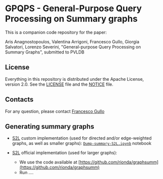 # GPQPS - General-Purpose Query Processing on Summary graphs

This is a companion code repository for the paper: 

Aris Anagnostopoulos, Valentina Arrigoni, Francesco Gullo, Giorgia Salvatori, Lorenzo Severini, "General-purpose Query Processing on Summary Graphs", submitted to PVLDB


## License
Everything in this repository is distributed under the Apache License, version 2.0. See the [LICENSE](LICENSE) file and the [NOTICE](NOTICE) file.


## Contacts
For any question, please contact [Francesco Gullo](mailto:gullof@acm.org)


## Generating summary graphs

* [S2L](https://doi.org/10.1007/s10618-016-0468-8) custom implementation (used for directed and/or edge-weighted graphs, as well as smaller graphs): [`Dump-summary-S2L.ipynb`](nb/Dump-summary-S2L.ipynb) notebook

* [S2L](https://doi.org/10.1007/s10618-016-0468-8) official implementation (used for larger graphs):
   - We use the code available at [https://github.com/rionda/graphsumm](https://github.com/rionda/graphsumm)
   - Run ....
